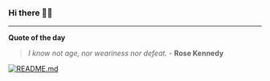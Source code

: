 ### Hi there 👋🏻


---

**Quote of the day**

> *I know not age, nor weariness nor defeat.* - **Rose Kennedy** 

[![README.md](https://github.com/marcolovazzano/marcolovazzano/actions/workflows/readme.yml/badge.svg?branch=main)](https://github.com/marcolovazzano/marcolovazzano/actions/workflows/readme.yml)
